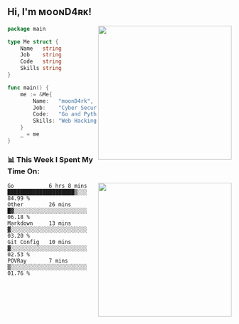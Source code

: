<h2> Hi, I'm ᴍᴏᴏɴD4ʀᴋ!</h2>
<img align='right' src="https://github-readme-stats.vercel.app/api?username=moond4rk&show_icons=true&theme=radical" width="300">


```go
package main

type Me struct {
	Name   string
	Job    string
	Code   string
	Skills string
}

func main() {
	me := &Me{
		Name:   "moonD4rk",
		Job:    "Cyber Security Engineer",
		Code:   "Go and Python and Others",
		Skills: "Web Hacking ^o^",
	}
	_ = me
}
```



<h3>📊 This Week I Spent My Time On:</h3>
<img align='right' src="https://spotify-github-profile.vercel.app/api/view?uid=dayjackson56081&cover_image=true&theme=novatorem" width="300">

<!--START_SECTION:waka-->
```text
Go           6 hrs 8 mins    █████████████████████▒░░░   84.99 % 
Other        26 mins         █▓░░░░░░░░░░░░░░░░░░░░░░░   06.18 % 
Markdown     13 mins         ▓░░░░░░░░░░░░░░░░░░░░░░░░   03.20 % 
Git Config   10 mins         ▓░░░░░░░░░░░░░░░░░░░░░░░░   02.53 % 
POVRay       7 mins          ▒░░░░░░░░░░░░░░░░░░░░░░░░   01.76 % 
```
<!--END_SECTION:waka-->

